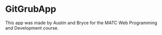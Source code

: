 # GitGrubApp

This app was made by Austin and Bryce for the MATC Web Programming and Development course.

